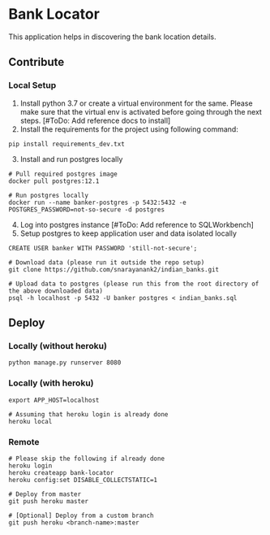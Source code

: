 # Bank Locator
This application helps in discovering the bank location details.

## Contribute

### Local Setup

1. Install python 3.7 or create a virtual environment for the same. Please make sure that the virtual env is activated before going through the next steps. [#ToDo: Add reference docs to install]
2. Install the requirements for the project using following command:
```
pip install requirements_dev.txt
```
3. Install and run postgres locally
```
# Pull required postgres image
docker pull postgres:12.1

# Run postgres locally
docker run --name banker-postgres -p 5432:5432 -e POSTGRES_PASSWORD=not-so-secure -d postgres
```
4. Log into postgres instance [#ToDo: Add reference to SQLWorkbench]
5. Setup postgres to keep application user and data isolated locally
```
CREATE USER banker WITH PASSWORD 'still-not-secure';

# Download data (please run it outside the repo setup)
git clone https://github.com/snarayanank2/indian_banks.git

# Upload data to postgres (please run this from the root directory of the above downloaded data)
psql -h localhost -p 5432 -U banker postgres < indian_banks.sql
```

## Deploy

### Locally (without heroku)
```
python manage.py runserver 8080
```

### Locally (with heroku)
```
export APP_HOST=localhost

# Assuming that heroku login is already done
heroku local
```

### Remote
```
# Please skip the following if already done
heroku login
heroku createapp bank-locator
heroku config:set DISABLE_COLLECTSTATIC=1

# Deploy from master
git push heroku master

# [Optional] Deploy from a custom branch
git push heroku <branch-name>:master
```